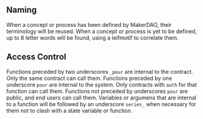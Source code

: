 ## Naming
When a concept or process has been defined by MakerDAO, their terminology will be reused.
When a concept or process is yet to be defined, up to 8 letter words will be found, using a leifmotif to correlate them.

## Access Control
Functions preceded by two underscores `_pour` are internal to the contract. Only the same contract can call them.
Functions preceded by one underscore `pour` are internal to the system. Only contracts with `auth` for that function can call them.
Functions not preceded by underscores `pour` are public, and end users can call them.
Variables or argumens that are internal to a function will be followed by an underscore `series_` when necessary for them not to clash with a state variable or function.